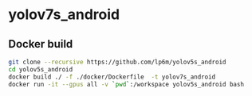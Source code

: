 # yolov7s_android

## Docker build
```sh
git clone --recursive https://github.com/lp6m/yolov5s_android
cd yolov5s_android
docker build ./ -f ./docker/Dockerfile  -t yolov7s_android
docker run -it --gpus all -v `pwd`:/workspace yolov5s_android bash
```
